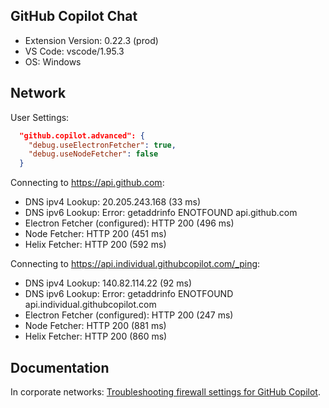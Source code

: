 ## GitHub Copilot Chat

- Extension Version: 0.22.3 (prod)
- VS Code: vscode/1.95.3
- OS: Windows

## Network

User Settings:

```json
  "github.copilot.advanced": {
    "debug.useElectronFetcher": true,
    "debug.useNodeFetcher": false
  }
```

Connecting to https://api.github.com:

- DNS ipv4 Lookup: 20.205.243.168 (33 ms)
- DNS ipv6 Lookup: Error: getaddrinfo ENOTFOUND api.github.com
- Electron Fetcher (configured): HTTP 200 (496 ms)
- Node Fetcher: HTTP 200 (451 ms)
- Helix Fetcher: HTTP 200 (592 ms)

Connecting to https://api.individual.githubcopilot.com/_ping:

- DNS ipv4 Lookup: 140.82.114.22 (92 ms)
- DNS ipv6 Lookup: Error: getaddrinfo ENOTFOUND api.individual.githubcopilot.com
- Electron Fetcher (configured): HTTP 200 (247 ms)
- Node Fetcher: HTTP 200 (881 ms)
- Helix Fetcher: HTTP 200 (860 ms)

## Documentation

In corporate networks: [Troubleshooting firewall settings for GitHub Copilot](https://docs.github.com/en/copilot/troubleshooting-github-copilot/troubleshooting-firewall-settings-for-github-copilot).
